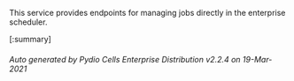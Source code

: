 






This service provides endpoints for managing jobs directly in the enterprise scheduler.

[:summary]

###### Auto generated by Pydio Cells Enterprise Distribution v2.2.4 on 19-Mar-2021
